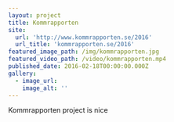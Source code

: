 ```yaml
---
layout: project
title: Kommrapporten
site:
  url: 'http://www.kommrapporten.se/2016'
  url_title: 'kommrapporten.se/2016'
featured_image_path: /img/kommrapporten.jpg
featured_video_path: /video/kommrapporten.mp4
published_date: 2016-02-18T00:00:00.000Z
gallery:
  - image_url:
    image_alt: ''
---
```



Kommrapporten project is nice